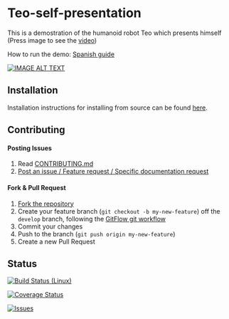 # Teo-self-presentation
 
 This is a demostration of the humanoid robot Teo which presents himself (Press image to see the [video](https://www.youtube.com/watch?v=flyQq09S5GI))
 
 How to run the demo: [Spanish guide](http://robots.uc3m.es/index.php/Procedimiento_Demos)
 
 [![IMAGE ALT TEXT](http://i3.ytimg.com/vi/flyQq09S5GI/maxresdefault.jpg)](https://www.youtube.com/watch?v=flyQq09S5GI "Teo Self Presentation")
 
 ## Installation

Installation instructions for installing from source can be found [here]( /doc/teo-self-presentation-install.md).

## Contributing

#### Posting Issues

1. Read [CONTRIBUTING.md](https://github.com/roboticslab-uc3m/teo-self-presentation/blob/master/CONTRIBUTING.md)
2. [Post an issue / Feature request / Specific documentation request](https://github.com/roboticslab-uc3m/teo-self-presentation/issues)

#### Fork & Pull Request

1. [Fork the repository](https://github.com/roboticslab-uc3m/teo-self-presentation/fork)
2. Create your feature branch (`git checkout -b my-new-feature`) off the `develop` branch, following the [GitFlow git workflow](https://www.atlassian.com/git/tutorials/comparing-workflows/gitflow-workflow)
3. Commit your changes
4. Push to the branch (`git push origin my-new-feature`)
5. Create a new Pull Request

## Status

[![Build Status (Linux)](https://travis-ci.com/roboticslab-uc3m/teo-self-presentation.svg?branch=develop)](https://travis-ci.com/roboticslab-uc3m/teo-self-presentation)

[![Coverage Status](https://coveralls.io/repos/roboticslab-uc3m/teo-self-presentation/badge.svg)](https://coveralls.io/r/roboticslab-uc3m/teo-self-presentation)

[![Issues](https://img.shields.io/github/issues/roboticslab-uc3m/teo-self-presentation.svg?label=Issues)](https://github.com/roboticslab-uc3m/teo-self-presentation/issues)
